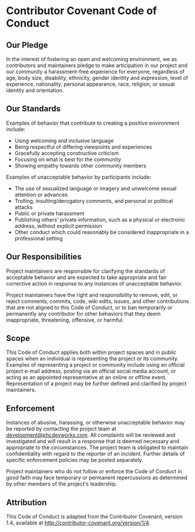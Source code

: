 # Contributor Covenant Code of Conduct
  
## Our Pledge
  
In the interest of fostering an open and welcoming environment, we as contributors and maintainers pledge to make articipation in our project and our community a harassment-free experience for everyone, regardless of age, body
size, disability, ethnicity, gender identity and expression, level of experience, nationality, personal appearance, race, religion, or sexual identity and orientation.

## Our Standards
  
Examples of behavior that contribute to creating a positive environment include:
  
* Using welcoming and inclusive language
* Being respectful of differing viewpoints and experiences
* Gracefully accepting constructive criticism
* Focusing on what is best for the community
* Showing empathy towards other community members
  
Examples of unacceptable behavior by participants include:
  
* The use of sexualized language or imagery and unwelcome sexual attention or advances
* Trolling, insulting/derogatory comments, and personal or political attacks
* Public or private harassment
* Publishing others' private information, such as a physical or electronic address, without explicit permission
* Other conduct which could reasonably be considered inappropriate in a professional setting
  
## Our Responsibilities
  
Project maintainers are responsible for clarifying the standards of acceptable behavior and are expected to take appropriate and fair corrective action in response to any instances of unacceptable behavior.
  
Project maintainers have the right and responsibility to remove, edit, or reject comments, commits, code, wiki edits, issues, and other contributions that are not aligned to this Code of Conduct, or to ban temporarily or permanently any contributor for other behaviors that they deem inappropriate, threatening, offensive, or harmful.
  
## Scope
  
This Code of Conduct applies both within project spaces and in public spaces when an individual is representing the project or its community. Examples of representing a project or community include using an official project e-mail address, posting via an official social media account, or acting as an appointed representative at an online or offline event. Representation of a project may be further defined and clarified by project maintainers.
  
## Enforcement
  
Instances of abusive, harassing, or otherwise unacceptable behavior may be reported by contacting the project team at development@phcdevworks.com. All complaints will be reviewed and investigated and will result in a response that is deemed necessary and appropriate to the circumstances. The project team is obligated to maintain confidentiality with regard to the reporter of an incident. Further details of specific enforcement policies may be posted separately.
  
Project maintainers who do not follow or enforce the Code of Conduct in good faith may face temporary or permanent repercussions as determined by other members of the project's leadership.
  
## Attribution
This Code of Conduct is adapted from the Contributor Covenant, version 1.4, available at http://contributor-covenant.org/version/1/4.
  
